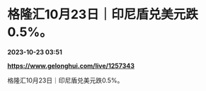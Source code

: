 # 格隆汇10月23日｜印尼盾兑美元跌0.5%。

**2023-10-23 03:51**

**https://www.gelonghui.com/live/1257343**

格隆汇10月23日｜印尼盾兑美元跌0.5%。